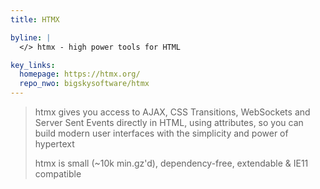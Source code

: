 ```yaml
---
title: HTMX

byline: |
  </> htmx - high power tools for HTML 

key_links:
  homepage: https://htmx.org/
  repo_nwo: bigskysoftware/htmx
---
```


> htmx gives you access to AJAX, CSS Transitions, WebSockets and Server Sent Events directly in HTML, using attributes, so you can build modern user interfaces with the simplicity and power of hypertext
>
> htmx is small (~10k min.gz'd), dependency-free, extendable & IE11 compatible
